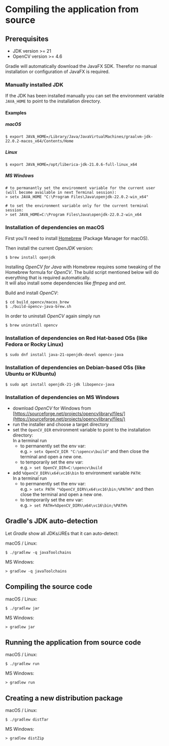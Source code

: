 # Compiling the application from source

## Prerequisites

- JDK version >= 21
- OpenCV version >= 4.6

Gradle will automatically download the JavaFX SDK. Therefor no manual installation or configuration of JavaFX is required.

### Manually installed JDK

If the JDK has been installed manually you can set the environment variable `JAVA_HOME` to point to the
installation directory.

#### Examples

##### macOS

```
$ export JAVA_HOME=/Library/Java/JavaVirtualMachines/graalvm-jdk-22.0.2-macos_x64/Contents/Home
```

##### Linux

```
$ export JAVA_HOME=/opt/liberica-jdk-21.0.6-full-linux_x64
```

##### MS Windows

```
# to permanantly set the environment variable for the current user (will become available in next Terminal session):
> setx JAVA_HOME "C:\Program Files\Java\openjdk-22.0.2-win_x64"

# to set the environment variable only for the current terminal session:
> set JAVA_HOME=C:\Program Files\Java\openjdk-22.0.2-win_x64
```

### Installation of dependencies on macOS

First you'll need to install [Homebrew](https://docs.brew.sh/Installation) (Package Manager for macOS).

Then install the current *OpenJDK* version:

```
$ brew install openjdk
```

Installing *OpenCV for Java* with Homebrew requires some tweaking of the
Homebrew formula for *OpenCV*. The build script mentioned below will do everything that is required automatically.  
It will also install some dependencies like *ffmpeg* and *ant*.

Build and install *OpenCV*:

```
$ cd build_opencv/macos_brew
$ ./build-opencv-java-brew.sh
```

In order to uninstall *OpenCV* again simply run

```
$ brew uninstall opencv
```

### Installation of dependencies on Red Hat-based OSs (like Fedora or Rocky Linux)

```
$ sudo dnf install java-21-openjdk-devel opencv-java
```

### Installation of dependencies on Debian-based OSs (like Ubuntu or KUbuntu)

```
$ sudo apt install openjdk-21-jdk libopencv-java
```

### Installation of dependencies on MS Windows

- download *OpenCV* for Windows from [https://sourceforge.net/projects/opencvlibrary/files/](https://sourceforge.net/projects/opencvlibrary/files/)
- run the installer and choose a target directory 
- set the `OpenCV_DIR` environment variable to point to the installation directory:  
	In a terminal run  
	- to permanently set the env var:  
		e.g. `> setx OpenCV_DIR "C:\opencv\build"` and then close the terminal and open a new one.  
	- to temporarily set the env var:  
		e.g. `> set OpenCV_DIR=C:\opencv\build`
- add `%OpenCV_DIR%\x64\vc16\bin` to environment variable `PATH`:  
	In a terminal run
	- to permanently set the env var:  
		e.g. `> setx PATH "%OpenCV_DIR%\x64\vc16\bin;%PATH%"` and then close the terminal and open a new one.
	- to temporarily set the env var:  
		e.g. `> set PATH=%OpenCV_DIR%\x64\vc16\bin;%PATH%`

## Gradle's JDK auto-detection

Let *Gradle* show all JDKs/JREs that it can auto-detect:

macOS / Linux:

```
$ ./gradlew -q javaToolchains
```

MS Windows:

```
> gradlew -q javaToolchains
```

## Compiling the source code

macOS / Linux:

```
$ ./gradlew jar
```

MS Windows:

```
> gradlew jar
```

## Running the application from source code

macOS / Linux:

```
$ ./gradlew run
```

MS Windows:

```
> gradlew run
```

## Creating a new distribution package

macOS / Linux:

```
$ ./gradlew distTar
```

MS Windows:

```
> gradlew distZip
```
